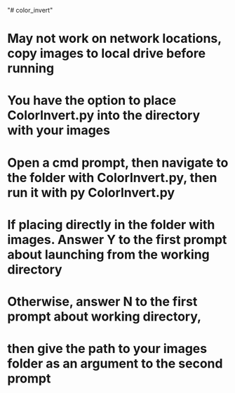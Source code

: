 "# color_invert" 
# May not work on network locations, copy images to local drive before running
# You have the option to place ColorInvert.py into the directory with your images
# Open a cmd prompt, then navigate to the folder with ColorInvert.py, then run it with py ColorInvert.py
# If placing directly in the folder with images. Answer Y to the first prompt about launching from the working directory
# Otherwise, answer N to the first prompt about working directory,
# then give the path to your images folder as an argument to the second prompt